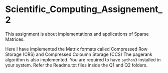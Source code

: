 # Scientific_Computing_Assignement_2

This assignment is about implementations and applications of Sparse Matrices.

Here I have implemented the Matrix formats called Compressed Row Storage (CRS) and Compressed Coloumn Storage (CCS)
The pagerank algorithm is also implemented.
You are required to have ```python3``` installed in your system.
Refer the Readme.txt files inside the Q1 and Q2 folders.